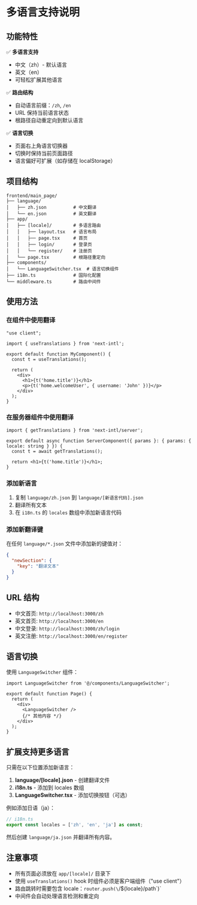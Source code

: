# 多语言支持说明

## 功能特性

✅ **多语言支持**
- 中文（zh）- 默认语言
- 英文（en）
- 可轻松扩展其他语言

✅ **路由结构**
- 自动语言前缀：`/zh`, `/en`
- URL 保持当前语言状态
- 根路径自动重定向到默认语言

✅ **语言切换**
- 页面右上角语言切换器
- 切换时保持当前页面路径
- 语言偏好可扩展（如存储在 localStorage）

## 项目结构

```
frontend/main_page/
├── language/
│   ├── zh.json          # 中文翻译
│   └── en.json          # 英文翻译
├── app/
│   ├── [locale]/        # 多语言路由
│   │   ├── layout.tsx   # 语言布局
│   │   ├── page.tsx     # 首页
│   │   ├── login/       # 登录页
│   │   └── register/    # 注册页
│   └── page.tsx         # 根路径重定向
├── components/
│   └── LanguageSwitcher.tsx  # 语言切换组件
├── i18n.ts              # 国际化配置
└── middleware.ts        # 路由中间件
```

## 使用方法

### 在组件中使用翻译

```tsx
"use client";

import { useTranslations } from 'next-intl';

export default function MyComponent() {
  const t = useTranslations();
  
  return (
    <div>
      <h1>{t('home.title')}</h1>
      <p>{t('home.welcomeUser', { username: 'John' })}</p>
    </div>
  );
}
```

### 在服务器组件中使用翻译

```tsx
import { getTranslations } from 'next-intl/server';

export default async function ServerComponent({ params }: { params: { locale: string } }) {
  const t = await getTranslations();
  
  return <h1>{t('home.title')}</h1>;
}
```

### 添加新语言

1. 复制 `language/zh.json` 到 `language/[新语言代码].json`
2. 翻译所有文本
3. 在 `i18n.ts` 的 `locales` 数组中添加新语言代码

### 添加新翻译键

在任何 `language/*.json` 文件中添加新的键值对：

```json
{
  "newSection": {
    "key": "翻译文本"
  }
}
```

## URL 结构

- 中文首页: `http://localhost:3000/zh`
- 英文首页: `http://localhost:3000/en`
- 中文登录: `http://localhost:3000/zh/login`
- 英文注册: `http://localhost:3000/en/register`

## 语言切换

使用 `LanguageSwitcher` 组件：

```tsx
import LanguageSwitcher from '@/components/LanguageSwitcher';

export default function Page() {
  return (
    <div>
      <LanguageSwitcher />
      {/* 其他内容 */}
    </div>
  );
}
```

## 扩展支持更多语言

只需在以下位置添加新语言：

1. **language/[locale].json** - 创建翻译文件
2. **i18n.ts** - 添加到 locales 数组
3. **LanguageSwitcher.tsx** - 添加切换按钮（可选）

例如添加日语（ja）：

```typescript
// i18n.ts
export const locales = ['zh', 'en', 'ja'] as const;
```

然后创建 `language/ja.json` 并翻译所有内容。

## 注意事项

- 所有页面必须放在 `app/[locale]/` 目录下
- 使用 `useTranslations()` hook 时组件必须是客户端组件（"use client"）
- 路由跳转时需要包含 locale：`router.push(\`/\${locale}/path\`)`
- 中间件会自动处理语言检测和重定向
